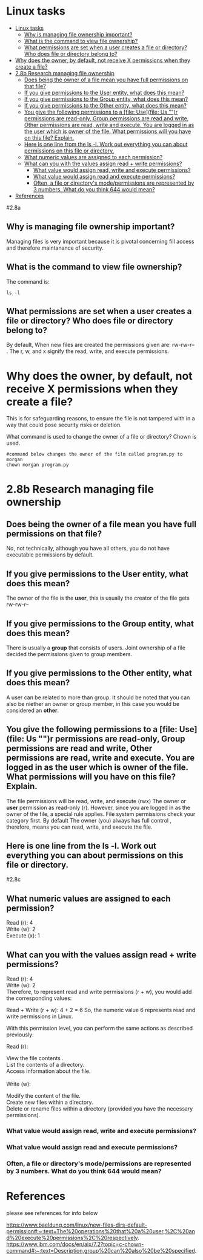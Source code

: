 # Linux tasks

- [Linux tasks](#linux-tasks)
  - [Why is managing file ownership important?](#why-is-managing-file-ownership-important)
  - [What is the command to view file ownership?](#what-is-the-command-to-view-file-ownership)
  - [What permissions are set when a user creates a file or directory? Who does file or directory belong to?](#what-permissions-are-set-when-a-user-creates-a-file-or-directory-who-does-file-or-directory-belong-to)
- [Why does the owner, by default, not receive X permissions when they create a file?](#why-does-the-owner-by-default-not-receive-x-permissions-when-they-create-a-file)
- [2.8b Research managing file ownership](#28b-research-managing-file-ownership)
  - [Does being the owner of a file mean you have full permissions on that file?](#does-being-the-owner-of-a-file-mean-you-have-full-permissions-on-that-file)
  - [If you give permissions to the User entity, what does this mean?](#if-you-give-permissions-to-the-user-entity-what-does-this-mean)
  - [If you give permissions to the Group entity, what does this mean?](#if-you-give-permissions-to-the-group-entity-what-does-this-mean)
  - [If you give permissions to the Other entity, what does this mean?](#if-you-give-permissions-to-the-other-entity-what-does-this-mean)
  - [You give the following permissions to a \[file: Use\](file: Us "‌")r permissions are read-only, Group permissions are read and write, Other permissions are read, write and execute. You are logged in as the user which is owner of the file. What permissions will you have on this file? Explain.](#you-give-the-following-permissions-to-a-file-usefile-us-r-permissions-are-read-only-group-permissions-are-read-and-write-other-permissions-are-read-write-and-execute-you-are-logged-in-as-the-user-which-is-owner-of-the-file-what-permissions-will-you-have-on-this-file-explain)
  - [Here is one line from the ls -l. Work out everything you can about permissions on this file or directory.](#here-is-one-line-from-the-ls--l-work-out-everything-you-can-about-permissions-on-this-file-or-directory)
  - [What numeric values are assigned to each permission?](#what-numeric-values-are-assigned-to-each-permission)
  - [What can you with the values assign read + write permissions?](#what-can-you-with-the-values-assign-read--write-permissions)
    - [What value would assign read, write and execute permissions?](#what-value-would-assign-read-write-and-execute-permissions)
    - [What value would assign read and execute permissions?](#what-value-would-assign-read-and-execute-permissions)
    - [Often, a file or directory's mode/permissions are represented by 3 numbers. What do you think 644 would mean?](#often-a-file-or-directorys-modepermissions-are-represented-by-3-numbers-what-do-you-think-644-would-mean)
- [References](#references)

#2.8a

## Why is managing file ownership important?
Managing files is very important because it is pivotal concerning fill access and therefore maintanance of security.  



## What is the command to view file ownership?
The command is:
``` 
ls -l
``` 


## What permissions are set when a user creates a file or directory? Who does file or directory belong to?

By default, When new files are created the permissions given are: rw-rw-r– . The r, w, and x signify the read, write, and execute permissions.


# Why does the owner, by default, not receive X permissions when they create a file?
This is for safeguarding reasons, to ensure the file is not tampered with in a way that could pose security risks or deletion.

What command is used to change the owner of a file or directory?
Chown is used.

``` 
#command below changes the owner of the film called program.py to morgan
chown morgan program.py
``` 

# 2.8b Research managing file ownership
## Does being the owner of a file mean you have full permissions on that file? 
No, not technically, although you have all others, you do not have executable permissions by default.

## If you give permissions to the User entity, what does this mean?

The owner of the file is the **user**, this is usually the creator of the file gets  rw-rw-r–

## If you give permissions to the Group entity, what does this mean?

There is usually a **group** that consists of users. Joint ownership of a file decided the permissions given to group members. 


## If you give permissions to the Other entity, what does this mean?
A user can be related to more than group. It should be noted that you can also be niether an owner or group member, in this case you would be considered an **other**.

## You give the following permissions to a [file: Use](file: Us "‌")r permissions are read-only, Group permissions are read and write, Other permissions are read, write and execute. You are logged in as the user which is owner of the file. What permissions will you have on this file? Explain.

The file permissions will be read, write, and execute (rwx)
The  owner or **user** permission as read-only (r).
However, since you are logged in as the owner of the file, a special rule applies. 
File system permissions check your category first.
By default The owner (you) always has full control , therefore, means you can read, write, and execute the file.

## Here is one line from the ls -l. Work out everything you can about permissions on this file or directory.

#2.8c
## What numeric values are assigned to each permission?

Read (r): 4 <br>
Write (w): 2 <br>
Execute (x): 1 <br>


## What can you with the values assign read + write permissions?

Read (r): 4 <br>
Write (w): 2 <br>
Therefore, to represent read and write permissions (r + w), you would add the corresponding values:

Read + Write (r + w): 4 + 2 = 6
So, the numeric value 6 represents read and write permissions in Linux.

With this permission level, you can perform the same actions as described previously:

Read (r):

View the file contents . <br>
List the contents of a directory. <br>
Access information about the file. <br>
<br>
Write (w): <br>

Modify the content of the file. <br>
Create new files within a directory. <br>
Delete or rename files within a directory (provided you have the necessary permissions). <br>



### What value would assign read, write and execute permissions?
### What value would assign read and execute permissions?
### Often, a file or directory's mode/permissions are represented by 3 numbers. What do you think 644 would mean?


# References
please see references for info below

https://www.baeldung.com/linux/new-files-dirs-default-permission#:~:text=The%20operations%20that%20a%20user,%2C%20and%20execute%20permissions%2C%20respectively.
https://www.ibm.com/docs/en/aix/7.2?topic=c-chown-command#:~:text=Description,group%20can%20also%20be%20specified.







